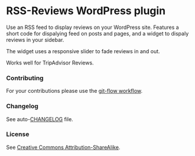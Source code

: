 # RSS-Reviews WordPress plugin

Use an RSS feed to display reviews on your WordPress site. Features a short code for dispalying feed on posts and pages, and a widget to dispaly reviews in your sidebar.

The widget uses a responsive slider to fade reviews in and out.

Works well for TripAdvisor Reviews.

### Contributing

For your contributions please use the [git-flow workflow](https://danielkummer.github.io/git-flow-cheatsheet/).

### Changelog

See auto-[CHANGELOG](CHANGELOG.md) file.

### License
 
See [Creative Commons Attribution-ShareAlike](https://creativecommons.org/licenses/by-sa/3.0/).
